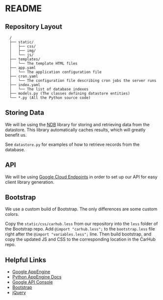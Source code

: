 # README

## Repository Layout

	  /
	  ├── static/
	  │   ├── css/
	  │   ├── img/
	  │   └── js/
	  ├── templates/
	  │   └── The template HTML files
	  ├── app.yaml
	  │   └── The application configuration file
	  ├── cron.yaml
	  │   └── The configuration file describing cron jobs the server runs
	  ├── index.yaml
	  │   └── The list of database indexes
	  ├── models.py (The classes defining datastore entities)
	  └── *.py (All the Python source code)

## Storing Data

We will be using the [NDB](https://developers.google.com/appengine/docs/python/ndb/) library for storing and retrieving data from the datastore. This library automatically caches results, which will greatly benefit us.

See `datastore.py` for examples of how to retrieve records from the database.

## API

We will be using [Google Cloud Endpoints](https://developers.google.com/appengine/docs/python/endpoints/) in order to set up our API for easy client library generation.

## Bootstrap

We use a custom build of Bootstrap. The only differences are some custom colors.

Copy the `static/css/carhub.less` from our repository into the `less` folder of the Bootstrap repo. Add `@import "carhub.less";` to the `bootstrap.less` file right after the `@import "variables.less";` line. Then build bootstrap, and copy the updated JS and CSS to the corresponding location in the CarHub repo.

## Helpful Links

* [Google AppEngine](https://appengine.google.com/)
* [Python AppEngine Docs](https://developers.google.com/appengine/docs/python/)
* [Google API Console](https://code.google.com/apis/console/)
* [Bootstrap](http://getbootstrap.com)
* [jQuery](http://jquery.com/)
